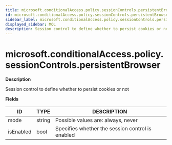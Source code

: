 ```yaml
---
title: microsoft.conditionalAccess.policy.sessionControls.persistentBrowser
id: microsoft.conditionalAccess.policy.sessionControls.persistentBrowser
sidebar_label: microsoft.conditionalAccess.policy.sessionControls.persistentBrowser
displayed_sidebar: MQL
description: Session control to define whether to persist cookies or not
---
```


# microsoft.conditionalAccess.policy.sessionControls.persistentBrowser

**Description**

Session control to define whether to persist cookies or not

**Fields**

| ID        | TYPE   | DESCRIPTION                                      |
| --------- | ------ | ------------------------------------------------ |
| mode      | string | Possible values are: always, never               |
| isEnabled | bool   | Specifies whether the session control is enabled |
